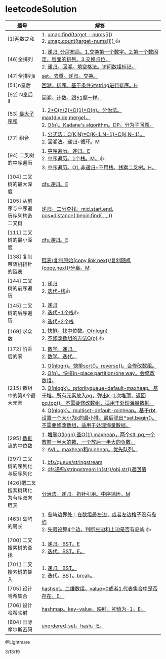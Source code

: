 # leetcodeSolution
| 题号                                                         | 解答                                                         |
| ------------------------------------------------------------ | ------------------------------------------------------------ |
| [1]两数之和                                                  | 1. [umap.find(target - nums[i])](https://github.com/hoshinotsuki/leetcodeSolution/blob/master/src/1.two-sum.0.cpp)<br />2. [umap.count(target-nums[i]) ](https://github.com/hoshinotsuki/leetcodeSolution/blob/master/src/1.two-sum.1.cpp)👍 |
| [46]全排列                                                   | 1. [递归. 分层布局。1.交换第一个数字。2.第一个数固定。后面的排列。3.交换归位。 ](https://github.com/hoshinotsuki/leetcodeSolution/blob/master/src/46.%E5%85%A8%E6%8E%92%E5%88%97.cpp)<br />2. [递归。回溯。填空格法。访问数组标记。](https://github.com/hoshinotsuki/leetcodeSolution/blob/master/src/46.%E5%85%A8%E6%8E%92%E5%88%97.0.cpp) |
| [47]全排列ii                                                 | [set。去重。递归。交换。](https://github.com/hoshinotsuki/leetcodeSolution/blob/master/src/47.%E5%85%A8%E6%8E%92%E5%88%97-ii.cpp) |
| [51]n皇后                                                    | [回溯。排序。基于条件对string进行排序。H](https://github.com/hoshinotsuki/leetcodeSolution/blob/master/src/51.n%E7%9A%87%E5%90%8E.cpp) |
| [52] N皇后 II                                                | [回溯。计数。跟51题一样。](https://github.com/hoshinotsuki/leetcodeSolution/blob/master/src/52.n%E7%9A%87%E5%90%8E-ii.cpp) |
| [53] [最大子序和](https://github.com/hoshinotsuki/leetcodeSolution/blob/master/notes/Kadane's%20Algorithm.md) | 1. [2*O(n/2)+O(1)=O(n)。分治法。max(divide,merge)。](https://github.com/hoshinotsuki/leetcodeSolution/blob/master/src/53.%E6%9C%80%E5%A4%A7%E5%AD%90%E5%BA%8F%E5%92%8C.cpp)<br />2. [O(n)。Kadane's algorithm。DP。分为子问题。](https://github.com/hoshinotsuki/leetcodeSolution/blob/master/src/53.%E6%9C%80%E5%A4%A7%E5%AD%90%E5%BA%8F%E5%92%8C2.cpp) |
| [77] 组合                                                    | 1. [公式法：C(K,N)=C(K-1,N-1)+C(K,N-1)。](https://github.com/hoshinotsuki/leetcodeSolution/blob/master/src/77.%E7%BB%84%E5%90%88.0.cpp)<br />2. [回溯法。递归+循环。M](https://github.com/hoshinotsuki/leetcodeSolution/blob/master/src/77.%E7%BB%84%E5%90%88.cpp) |
| [94] 二叉树的中序遍历                                        | 1. [中序遍历。递归。E](https://github.com/hoshinotsuki/leetcodeSolution/blob/master/src/94.binary-tree-inorder-traversal.cpp)<br />2. [中序遍历。1个栈。M。](https://github.com/hoshinotsuki/leetcodeSolution/blob/master/src/94.binary-tree-inorder-traversal.0.cpp)👍<br />3. [中序遍历。O1,非递归+不用栈。线索二叉树。H。](https://github.com/hoshinotsuki/leetcodeSolution/blob/master/src/94.binary-tree-inorder-traversal.1.cpp) |
| [104] 二叉树的最大深度                                       | [dfs.递归。E](https://github.com/hoshinotsuki/leetcodeSolution/blob/master/src/104.maximum-depth-of-binary-tree.cpp) |
| [105] 从前序与中序遍历序列构造二叉树                         | [递归。二分查找。mid.start.end. pos=distance(.begin,find( , , ))](https://github.com/hoshinotsuki/leetcodeSolution/blob/master/src/105.construct-binary-tree-from-preorder-and-inorder-traversal.cpp) |
| [111] 二叉树的最小深度                                       | [dfs.递归。E](https://github.com/hoshinotsuki/leetcodeSolution/blob/master/src/111.minimum-depth-of-binary-tree.cpp) |
| [138] 复制带随机指针的链表                                   | [链表/复制原始(copy,link,next)/复制随机(copy,next)/分离。M](https://github.com/hoshinotsuki/leetcodeSolution/blob/master/src/138.copy-list-with-random-pointer.cpp) |
| [144] 二叉树的前序遍历                                       | 1. [递归](https://github.com/hoshinotsuki/leetcodeSolution/blob/master/src/144.binary-tree-preorder-traversal.cpp)<br />2. [迭代+栈](https://github.com/hoshinotsuki/leetcodeSolution/blob/master/src/144.binary-tree-preorder-traversal.0.cpp)👍 |
| [145] 二叉树的后序遍历                                       | 1. [递归](https://github.com/hoshinotsuki/leetcodeSolution/blob/master/src/145.binary-tree-postorder-traversal.cpp)<br />2. [迭代+1个栈](https://github.com/hoshinotsuki/leetcodeSolution/blob/master/src/145.binary-tree-postorder-traversal.0.cpp)👍<br />3. [迭代+2个栈](https://github.com/hoshinotsuki/leetcodeSolution/blob/master/src/145.binary-tree-postorder-traversal.1.cpp) |
| [169] 求众数                                                 | 1. [快排。找中位数。O(nlogn)](https://github.com/hoshinotsuki/leetcodeSolution/blob/master/src/169.%E6%B1%82%E4%BC%97%E6%95%B0.0.cpp)<br />2. [不修改数组的方法O(n)](https://github.com/hoshinotsuki/leetcodeSolution/blob/master/src/169.%E6%B1%82%E4%BC%97%E6%95%B0.cpp) 👍 |
| [172] 阶乘后的零                                             | 1. [数学。递归。](https://github.com/hoshinotsuki/leetcodeSolution/blob/master/src/172.%E9%98%B6%E4%B9%98%E5%90%8E%E7%9A%84%E9%9B%B6.cpp)<br />2. [数学。迭代。](https://github.com/hoshinotsuki/leetcodeSolution/blob/master/src/172.%E9%98%B6%E4%B9%98%E5%90%8E%E7%9A%84%E9%9B%B62.cpp)|
| [215] 数组中的第K个最大元素                                  | 1. [O(nlogn)。快排sort()。reverse()。会修改数组。](https://github.com/hoshinotsuki/leetcodeSolution/blob/master/src/215.%E6%95%B0%E7%BB%84%E4%B8%AD%E7%9A%84%E7%AC%ACk%E4%B8%AA%E6%9C%80%E5%A4%A7%E5%85%83%E7%B4%A0.cpp)<br />2. [O(n)。快排in-place partition/one way。会修改数组。](https://github.com/hoshinotsuki/leetcodeSolution/blob/master/src/215.%E6%95%B0%E7%BB%84%E4%B8%AD%E7%9A%84%E7%AC%ACk%E4%B8%AA%E6%9C%80%E5%A4%A7%E5%85%83%E7%B4%A02.cpp)<br />3. [O(nlogk)。priorityqueue-default-maxheap。基于堆。所有元素放入pq，弹出k-1次堆顶，返回pq.top()。不需要修改数组，适用于处理海量数据。](https://github.com/hoshinotsuki/leetcodeSolution/blob/master/src/215.max-heap-priorityqueue.cpp)<br />4. [O(nlogk)。multiset-default-minheap。基于rbt,设置一个大小为k的最小堆。最后弹出*set.begin()。不需要修改数组，适用于处理海量数据。](https://github.com/hoshinotsuki/leetcodeSolution/blob/master/src/215.min-heap-multiset(rbt).cpp) |
| [295] [数据流的中位数](https://github.com/hoshinotsuki/leetcodeSolution/blob/master/notes/295.md) | 1. [增删O(logn),查O(1).maxheap，两个stl::pq,一个放前一半大的数，一个放后一半大的负数。](https://github.com/hoshinotsuki/leetcodeSolution/blob/master/src/295.%E6%95%B0%E6%8D%AE%E6%B5%81%E7%9A%84%E4%B8%AD%E4%BD%8D%E6%95%B0.cpp)<br />2. [AVL。maxheap和minheap。优先队列。](https://github.com/hoshinotsuki/leetcodeSolution/blob/master/src/295.%E6%95%B0%E6%8D%AE%E6%B5%81%E7%9A%84%E4%B8%AD%E4%BD%8D%E6%95%B02.cpp) |
| [297] 二叉树的序列化与反序列化                               | 1. [bfs/queue/stringstream](https://github.com/hoshinotsuki/leetcodeSolution/blob/master/src/297.serialize-and-deserialize-binary-tree.0.cpp)<br />2. [dfs递归/stringstream in(str)/obj.str()返回值](https://github.com/hoshinotsuki/leetcodeSolution/blob/master/src/297.serialize-and-deserialize-binary-tree.cpp) |
| [426]把二叉搜索树转化为有序双向链表                          | [分治法。递归。指针引用。中序遍历。M](https://github.com/hoshinotsuki/leetcodeSolution/blob/master/src/426.Convert%20Binary%20Search%20Tree%20to%20Sorted%20Doubly%20Linked%20List%20.cpp) |
| [463] 岛屿的周长                                             | 1. [岛屿边界处：在数组最左边，或者左边格子没有岛屿](https://github.com/hoshinotsuki/leetcodeSolution/blob/master/src/463.%E5%B2%9B%E5%B1%BF%E7%9A%84%E5%91%A8%E9%95%BF.cpp)<br />2. [先假设算4个边，判断左边和上边是否有岛屿](https://github.com/hoshinotsuki/leetcodeSolution/blob/master/src/463.island-perimeter.cpp) 👍 |
| [700] 二叉搜索树的查找                                       | 1. [递归。BST。E](https://github.com/hoshinotsuki/leetcodeSolution/blob/master/src/700.search-in-a-binary-search-tree.cpp)<br />2. [迭代。BST。E。](https://github.com/hoshinotsuki/leetcodeSolution/blob/master/src/700.search-in-a-binary-search-tree.0.cpp) |
| [701] 二叉搜索树的插入                                       | 1. [递归。BST。](https://github.com/hoshinotsuki/leetcodeSolution/blob/master/src/701.insert-into-a-binary-search-tree.cpp)<br />2. [迭代。BST。break。](https://github.com/hoshinotsuki/leetcodeSolution/blob/master/src/701.insert-into-a-binary-search-tree.0.cpp) |
| [705] 设计哈希集合                                           | [ hashset。二维数组。value=0或者1.代表集合中是否存在。E。](https://github.com/hoshinotsuki/leetcodeSolution/blob/master/src/705.design-hashset.cpp) |
| [706] 设计哈希映射                                           | [hashmap。key-value。映射。初值为-1。E。](https://github.com/hoshinotsuki/leetcodeSolution/blob/master/src/706.design-hashmap.cpp) |
| [804] 国际摩尔斯密码                                         | [ unordered_set。hash。E。](https://github.com/hoshinotsuki/leetcodeSolution/blob/master/src/804.unique-morse-code-words.cpp) |



@Lightmare

3/13/19